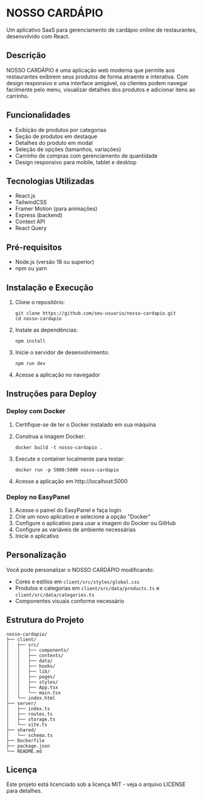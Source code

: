 # NOSSO CARDÁPIO

Um aplicativo SaaS para gerenciamento de cardápio online de restaurantes, desenvolvido com React.

## Descrição

NOSSO CARDÁPIO é uma aplicação web moderna que permite aos restaurantes exibirem seus produtos de forma atraente e interativa. Com design responsivo e uma interface amigável, os clientes podem navegar facilmente pelo menu, visualizar detalhes dos produtos e adicionar itens ao carrinho.

## Funcionalidades

- Exibição de produtos por categorias
- Seção de produtos em destaque
- Detalhes do produto em modal
- Seleção de opções (tamanhos, variações)
- Carrinho de compras com gerenciamento de quantidade
- Design responsivo para mobile, tablet e desktop

## Tecnologias Utilizadas

- React.js
- TailwindCSS
- Framer Motion (para animações)
- Express (backend)
- Context API
- React Query

## Pré-requisitos

- Node.js (versão 18 ou superior)
- npm ou yarn

## Instalação e Execução

1. Clone o repositório:
   ```
   git clone https://github.com/seu-usuario/nosso-cardapio.git
   cd nosso-cardapio
   ```

2. Instale as dependências:
   ```
   npm install
   ```

3. Inicie o servidor de desenvolvimento:
   ```
   npm run dev
   ```

4. Acesse a aplicação no navegador

## Instruções para Deploy

### Deploy com Docker

1. Certifique-se de ter o Docker instalado em sua máquina
2. Construa a imagem Docker:
   ```
   docker build -t nosso-cardapio .
   ```

3. Execute o container localmente para testar:
   ```
   docker run -p 5000:5000 nosso-cardapio
   ```

4. Acesse a aplicação em http://localhost:5000

### Deploy no EasyPanel

1. Acesse o painel do EasyPanel e faça login
2. Crie um novo aplicativo e selecione a opção "Docker"
3. Configure o aplicativo para usar a imagem do Docker ou GitHub
4. Configure as variáveis de ambiente necessárias
5. Inicie o aplicativo

## Personalização

Você pode personalizar o NOSSO CARDÁPIO modificando:

- Cores e estilos em `client/src/styles/global.css`
- Produtos e categorias em `client/src/data/products.ts` e `client/src/data/categories.ts`
- Componentes visuais conforme necessário

## Estrutura do Projeto

```
nosso-cardapio/
├── client/
│   ├── src/
│   │   ├── components/
│   │   ├── contexts/
│   │   ├── data/
│   │   ├── hooks/
│   │   ├── lib/
│   │   ├── pages/
│   │   ├── styles/
│   │   ├── App.tsx
│   │   └── main.tsx
│   └── index.html
├── server/
│   ├── index.ts
│   ├── routes.ts
│   ├── storage.ts
│   └── vite.ts
├── shared/
│   └── schema.ts
├── Dockerfile
├── package.json
└── README.md
```

## Licença

Este projeto está licenciado sob a licença MIT - veja o arquivo LICENSE para detalhes.
